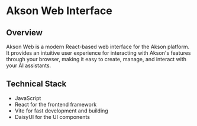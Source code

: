 # Akson Web Interface

## Overview
Akson Web is a modern React-based web interface for the Akson platform. It provides an intuitive user experience for interacting with Akson's features through your browser, making it easy to create, manage, and interact with your AI assistants.

## Technical Stack
- JavaScript
- React for the frontend framework
- Vite for fast development and building
- DaisyUI for the UI components